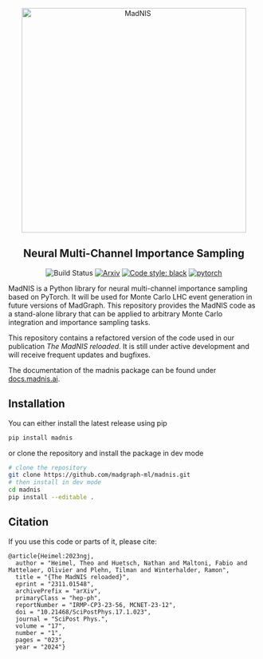 <p align="center">
  <img src="https://github.com/madgraph-ml/madnis/docs/source/_static/logo-light.png" width="450", alt="MadNIS">
</p>

<h2 align="center">Neural Multi-Channel Importance Sampling</h2>

<p align="center">
<img alt="Build Status" src="https://github.com/madgraph-ml/madnis/actions/workflows/CI.yml/badge.svg">
<a href="https://arxiv.org/abs/2311.01548"><img alt="Arxiv" src="https://img.shields.io/badge/arXiv-2311.01548-b31b1b.svg"></a>
<a href="https://github.com/psf/black"><img alt="Code style: black" src="https://img.shields.io/badge/code%20style-black-000000.svg"></a>
<a href="https://pytorch.org"><img alt="pytorch" src="https://img.shields.io/badge/PyTorch-2.0-DC583A.svg?style=flat&logo=pytorch"></a>
</p>

MadNIS is a Python library for neural multi-channel importance sampling based on PyTorch. It will
be used for Monte Carlo LHC event generation in future versions of MadGraph. This repository
provides the MadNIS code as a stand-alone library that can be applied to arbitrary Monte Carlo
integration and importance sampling tasks.

This repository contains a refactored version of the code used in our publication *The MadNIS
reloaded*. It is still under active development and will receive frequent updates and bugfixes.

The documentation of the madnis package can be found under [docs.madnis.ai](https://docs.madnis.ai).

## Installation

You can either install the latest release using pip

```sh
pip install madnis
```

or clone the repository and install the package in dev mode

```sh
# clone the repository
git clone https://github.com/madgraph-ml/madnis.git
# then install in dev mode
cd madnis
pip install --editable .
```

## Citation

If you use this code or parts of it, please cite:

    @article{Heimel:2023ngj,
      author = "Heimel, Theo and Huetsch, Nathan and Maltoni, Fabio and Mattelaer, Olivier and Plehn, Tilman and Winterhalder, Ramon",
      title = "{The MadNIS reloaded}",
      eprint = "2311.01548",
      archivePrefix = "arXiv",
      primaryClass = "hep-ph",
      reportNumber = "IRMP-CP3-23-56, MCNET-23-12",
      doi = "10.21468/SciPostPhys.17.1.023",
      journal = "SciPost Phys.",
      volume = "17",
      number = "1",
      pages = "023",
      year = "2024"}
